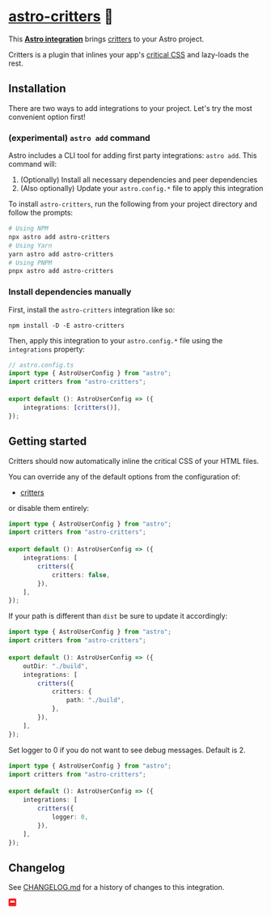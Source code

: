 # [astro-critters] 🦔

This **[Astro integration][astro-integration]** brings [critters][critters] to
your Astro project.

Critters is a plugin that inlines your app's [critical CSS] and lazy-loads the
rest.

## Installation

There are two ways to add integrations to your project. Let's try the most
convenient option first!

### (experimental) `astro add` command

Astro includes a CLI tool for adding first party integrations: `astro add`. This
command will:

1. (Optionally) Install all necessary dependencies and peer dependencies
2. (Also optionally) Update your `astro.config.*` file to apply this integration

To install `astro-critters`, run the following from your project directory and
follow the prompts:

```sh
# Using NPM
npx astro add astro-critters
# Using Yarn
yarn astro add astro-critters
# Using PNPM
pnpx astro add astro-critters
```

### Install dependencies manually

First, install the `astro-critters` integration like so:

```
npm install -D -E astro-critters
```

Then, apply this integration to your `astro.config.*` file using the
`integrations` property:

```ts
// astro.config.ts
import type { AstroUserConfig } from "astro";
import critters from "astro-critters";

export default (): AstroUserConfig => ({
	integrations: [critters()],
});
```

## Getting started

Critters should now automatically inline the critical CSS of your HTML files.

You can override any of the default options from the configuration of:

-   [critters](https://github.com/GoogleChromeLabs/critters#usage)

or disable them entirely:

```ts
import type { AstroUserConfig } from "astro";
import critters from "astro-critters";

export default (): AstroUserConfig => ({
	integrations: [
		critters({
			critters: false,
		}),
	],
});
```

If your path is different than `dist` be sure to update it accordingly:

```ts
import type { AstroUserConfig } from "astro";
import critters from "astro-critters";

export default (): AstroUserConfig => ({
	outDir: "./build",
	integrations: [
		critters({
			critters: {
				path: "./build",
			},
		}),
	],
});
```

Set logger to 0 if you do not want to see debug messages. Default is 2.

```ts
import type { AstroUserConfig } from "astro";
import critters from "astro-critters";

export default (): AstroUserConfig => ({
	integrations: [
		critters({
			logger: 0,
		}),
	],
});
```

[astro-critters]: https://npmjs.org/astro-critters
[critters]: https://github.com/GoogleChromeLabs/critters
[astro-integration]: https://docs.astro.build/en/guides/integrations-guide/
[critical css]:
	https://www.smashingmagazine.com/2015/08/understanding-critical-css/

## Changelog

See [CHANGELOG.md](CHANGELOG.md) for a history of changes to this integration.

[![Built with Lightrix/npm](https://raw.githubusercontent.com/Lightrix/npm/main/.github/img/favicon.png)](https://github.com/Lightrix/npm)
